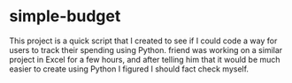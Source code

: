 # simple-budget
This project is a quick script that I created to see if I could code a way for users to track their spending using Python. friend was working on a similar project in Excel for a few hours, and after telling him that it would be much easier to create using Python I figured I should fact check myself.

